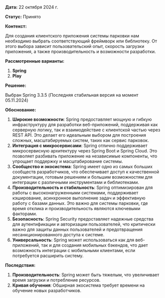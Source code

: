 
**Дата:** 22 октября 2024 г.

**Статус:** Принято

**Контекст:** 

Для создания клиентского приложения системы парковки нам необходимо выбрать соответствующий фреймворк или библиотеку. От этого выбора зависит пользовательский опыт, скорость загрузки приложения, а также производительность и возможности разработки.

**Рассмотренные варианты:**

1. **Spring**
2. **Play** 

**Решение:**

Выбран Spring 3.3.5 (Последняя стабильная версия на момент 05.11.2024)

**Обоснование:**

1. **Широкие возможности**: Spring предоставляет мощную и гибкую инфраструктуру для разработки веб-приложений, поддерживая как серверную логику, так и взаимодействие с клиентской частью через REST API. Это делает его идеальным выбором для построения сложных, масштабируемых систем, таких как сервис парковок.
2. **Интеграция с микросервисами**: Spring отлично поддерживает микросервисную архитектуру через Spring Boot и Spring Cloud. Это позволяет разбивать приложение на независимые компоненты, что упрощает поддержку и масштабирование системы.
3. **Сообщество и экосистема**: Spring имеет одно из самых больших сообществ разработчиков, что обеспечивает доступ к качественной документации, готовым решениям и большим возможностям для интеграции с различными инструментами и библиотеками.
4. **Производительность и стабильность**: Spring оптимизирован для работы с высоконагруженными системами, поддерживает кэширование, асинхронное выполнение задач и эффективную работу с базами данных. Это важно для системы парковки, где время отклика и производительность являются ключевыми факторами.
5. **Безопасность**: Spring Security предоставляет надежные средства для аутентификации и авторизации пользователей, что критически важно для защиты данных пользователей и предотвращения несанкционированного доступа к системе.
6. **Универсальность**: Spring может использоваться как для веб-приложений, так и для создания мобильных бэкендов, что дает возможность интеграции с мобильными клиентами, если потребуется расширить систему.


**Последствия:**

1. **Производительность**: Spring может быть тяжелым, что увеличивает время загрузки и потребление ресурсов.
2. **Кривая обучения**: Обширная экосистема требует времени на обучение новых разработчиков.